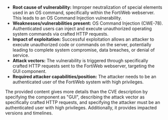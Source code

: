 - **Root cause of vulnerability:** Improper neutralization of special elements used in an OS command, specifically within the FortiWeb webserver. This leads to an OS Command Injection vulnerability.
- **Weaknesses/vulnerabilities present:** OS Command Injection (CWE-78). Authenticated users can inject and execute unauthorized operating system commands via crafted HTTP requests.
- **Impact of exploitation:** Successful exploitation allows an attacker to execute unauthorized code or commands on the server, potentially leading to complete system compromise, data breaches, or denial of service.
- **Attack vectors:** The vulnerability is triggered through specifically crafted HTTP requests sent to the FortiWeb webserver, targeting the GUI component.
- **Required attacker capabilities/position:** The attacker needs to be an authenticated user of the FortiWeb system with high privileges.

The provided content gives more details than the CVE description by specifying the component as "GUI", describing the attack vector as specifically crafted HTTP requests, and specifying the attacker must be an authenticated user with high privileges. Additionally, it provides impacted versions and timelines.